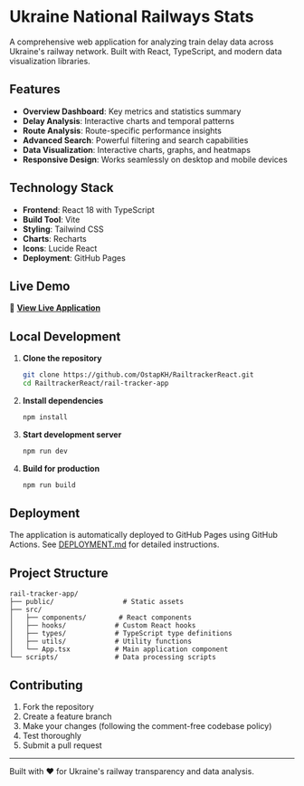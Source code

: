 # Ukraine National Railways Stats

A comprehensive web application for analyzing train delay data across Ukraine's railway network. Built with React, TypeScript, and modern data visualization libraries.

## Features

- **Overview Dashboard**: Key metrics and statistics summary
- **Delay Analysis**: Interactive charts and temporal patterns
- **Route Analysis**: Route-specific performance insights
- **Advanced Search**: Powerful filtering and search capabilities
- **Data Visualization**: Interactive charts, graphs, and heatmaps
- **Responsive Design**: Works seamlessly on desktop and mobile devices

## Technology Stack

- **Frontend**: React 18 with TypeScript
- **Build Tool**: Vite
- **Styling**: Tailwind CSS
- **Charts**: Recharts
- **Icons**: Lucide React
- **Deployment**: GitHub Pages

## Live Demo

🚂 **[View Live Application](https://OstapKH.github.io/RailtrackerReact)**

## Local Development

1. **Clone the repository**
   ```bash
   git clone https://github.com/OstapKH/RailtrackerReact.git
   cd RailtrackerReact/rail-tracker-app
   ```

2. **Install dependencies**
   ```bash
   npm install
   ```

3. **Start development server**
   ```bash
   npm run dev
   ```

4. **Build for production**
   ```bash
   npm run build
   ```

## Deployment

The application is automatically deployed to GitHub Pages using GitHub Actions. See [DEPLOYMENT.md](DEPLOYMENT.md) for detailed instructions.

## Project Structure

```
rail-tracker-app/
├── public/                 # Static assets
├── src/
│   ├── components/        # React components
│   ├── hooks/            # Custom React hooks
│   ├── types/            # TypeScript type definitions
│   ├── utils/            # Utility functions
│   └── App.tsx           # Main application component
└── scripts/              # Data processing scripts
```

## Contributing

1. Fork the repository
2. Create a feature branch
3. Make your changes (following the comment-free codebase policy)
4. Test thoroughly
5. Submit a pull request

---

Built with ❤️ for Ukraine's railway transparency and data analysis.